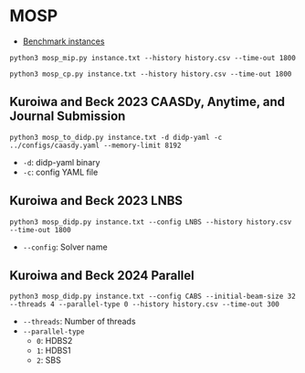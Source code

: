 # MOSP

- [Benchmark instances](https://www.researchgate.net/publication/267864061_Minimization_of_Open_Stacks_Problem_MOSP_or_Minimization_of_Open_Orders_Problem_MOOP_Instances)

```python3
python3 mosp_mip.py instance.txt --history history.csv --time-out 1800
```

```python3
python3 mosp_cp.py instance.txt --history history.csv --time-out 1800
```

## Kuroiwa and Beck 2023 CAASDy, Anytime, and Journal Submission

```python3
python3 mosp_to_didp.py instance.txt -d didp-yaml -c ../configs/caasdy.yaml --memory-limit 8192
```

- `-d`: didp-yaml binary
- `-c`: config YAML file

## Kuroiwa and Beck 2023 LNBS

```python3
python3 mosp_didp.py instance.txt --config LNBS --history history.csv --time-out 1800
```

- `--config`: Solver name

## Kuroiwa and Beck 2024 Parallel

```python3
python3 mosp_didp.py instance.txt --config CABS --initial-beam-size 32 --threads 4 --parallel-type 0 --history history.csv --time-out 300
```

- `--threads`: Number of threads
- `--parallel-type`
  - `0`: HDBS2
  - `1`: HDBS1
  - `2`: SBS
